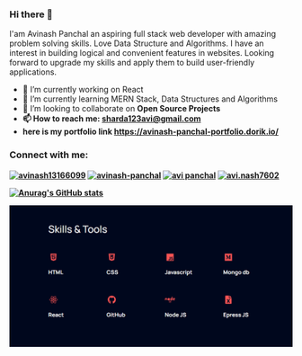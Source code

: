 ### Hi there 👋

I'am Avinash Panchal
 an aspiring full stack web developer with amazing problem solving skills. Love Data Structure and Algorithms. I have an interest in building logical and convenient features in websites. Looking forward to upgrade my skills and apply them to build user-friendly applications.



- 🔭 I’m currently working on React
- 🌱 I’m currently learning MERN Stack, Data Structures and Algorithms  
- 👯 I’m looking to collaborate on <b>Open Source Projects <b/>
- 📫 How to reach me: sharda123avi@gmail.com
- here is my portfolio link https://avinash-panchal-portfolio.dorik.io/
  
  
<h3 align="left">Connect with me:</h3>
<p align="left">
<a href="https://twitter.com/avinash13166099" target="blank"><img align="center" src="https://raw.githubusercontent.com/rahuldkjain/github-profile-readme-generator/master/src/images/icons/Social/twitter.svg" alt="avinash13166099" height="30" width="40" /></a>
<a href="https://linkedin.com/in/avinash-panchal" target="blank"><img align="center" src="https://raw.githubusercontent.com/rahuldkjain/github-profile-readme-generator/master/src/images/icons/Social/linked-in-alt.svg" alt="avinash-panchal" height="30" width="40" /></a>
<a href="https://fb.com/avi panchal" target="blank"><img align="center" src="https://raw.githubusercontent.com/rahuldkjain/github-profile-readme-generator/master/src/images/icons/Social/facebook.svg" alt="avi panchal" height="30" width="40" /></a>
<a href="https://instagram.com/avi.nash7602" target="blank"><img align="center" src="https://raw.githubusercontent.com/rahuldkjain/github-profile-readme-generator/master/src/images/icons/Social/instagram.svg" alt="avi.nash7602" height="30" width="40" /></a>
</p>
  
[![Anurag's GitHub stats](https://github-readme-stats.vercel.app/api?username=avinashpanchal123)](https://github.com/anuraghazra/github-readme-stats)

![Design and Developement](https://github.com/avinashpanchal123/avinashpanchal123/blob/main/skills%20and%20tools%2003.PNG)
